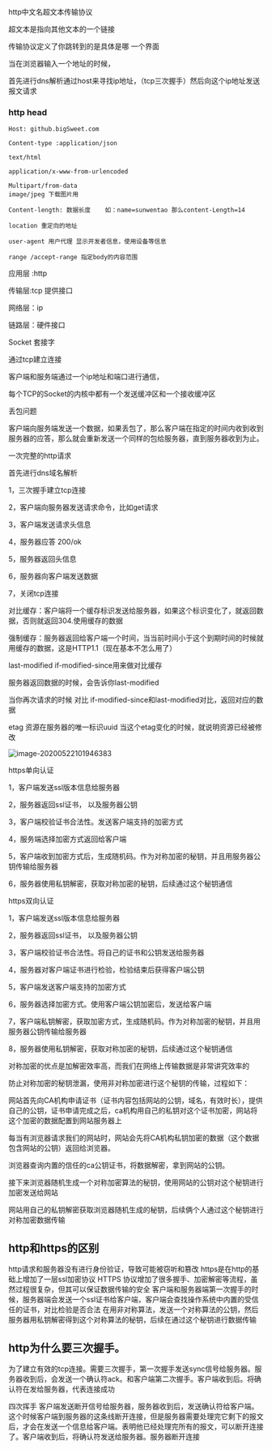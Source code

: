 http中文名超文本传输协议

超文本是指向其他文本的一个链接

传输协议定义了你跳转到的是具体是哪 一个界面



当在浏览器输入一个地址的时候，

首先进行dns解析通过host来寻找ip地址，（tcp三次握手）然后向这个ip地址发送报文请求

### http head

```
Host: github.bigSweet.com
```

```
Content-type :application/json

text/html

application/x-www-from-urlencoded

Multipart/from-data  
image/jpeg 下载图片用
```

```
Content-length: 数据长度    如：name=sunwentao 那么content-Length=14
```

```
location 重定向的地址
```

```
user-agent 用户代理 显示开发者信息，使用设备等信息
```

```
range /accept-range 指定body的内容范围
```



应用层 :http

传输层:tcp 提供接口

网络层：ip

链路层：硬件接口



Socket 套接字

通过tcp建立连接

客户端和服务端通过一个ip地址和端口进行通信，

每个TCP的Socket的内核中都有一个发送缓冲区和一个接收缓冲区



丢包问题

客户端向服务端发送一个数据，如果丢包了，那么客户端在指定的时间内收到收到服务器的应答，那么就会重新发送一个同样的包给服务器，直到服务器收到为止。

一次完整的http请求

首先进行dns域名解析

1，三次握手建立tcp连接

2，客户端向服务器发送请求命令，比如get请求

3，客户端发送请求头信息

4，服务器应答 200/ok

5，服务器返回头信息

6，服务器向客户端发送数据

7，关闭tcp连接



对比缓存：客户端将一个缓存标识发送给服务器，如果这个标识变化了，就返回数据，否则就返回304.使用缓存的数据

强制缓存：服务器返回给客户端一个时间，当当前时间小于这个到期时间的时候就用缓存的数据，这是HTTP1.1（现在基本不怎么用了）

last-modified  if-modified-since用来做对比缓存

服务器返回数据的时候，会告诉你last-modified

当你再次请求的时候 对比 if-modified-since和last-modified对比，返回对应的数据

etag 资源在服务器的唯一标识uuid 当这个etag变化的时候，就说明资源已经被修改

![image-20200522101946383](/Users/yanzhe/android/知识整理/image/image-20200522101946383.png)





https单向认证

1，客户端发送ssl版本信息给服务器

2，服务器返回ssl证书， 以及服务器公钥

3，客户端校验证书合法性。发送客户端支持的加密方式

4，服务端选择加密方式返回给客户端

5，客户端收到加密方式后，生成随机码。作为对称加密的秘钥，并且用服务器公钥传输给服务器

6，服务器使用私钥解密，获取对称加密的秘钥，后续通过这个秘钥通信



https双向认证

1，客户端发送ssl版本信息给服务器

2，服务器返回ssl证书， 以及服务器公钥

3，客户端校验证书合法性。将自己的证书和公钥发送给服务器

4，服务器对客户端证书进行检验，检验结束后获得客户端公钥

5，客户端发送客户端支持的加密方式

6，服务器选择加密方式。使用客户端公钥加密后，发送给客户端

7，客户端私钥解密，获取加密方式，生成随机码。作为对称加密的秘钥，并且用服务器公钥传输给服务器

8，服务器使用私钥解密，获取对称加密的秘钥，后续通过这个秘钥通信



对称加密的优点是加解密效率高，而我们在网络上传输数据是非常讲究效率的

防止对称加密的秘钥泄漏，使用非对称加密进行这个秘钥的传输，过程如下：



网站首先向CA机构申请证书（证书内容包括网站的公钥，域名，有效时长），提供自己的公钥，证书申请完成之后，ca机构用自己的私钥对这个证书加密，网站将这个加密的数据配置到网站服务器上

每当有浏览器请求我们的网站时，网站会先将CA机构私钥加密的数据（这个数据包含网站的公钥）返回给浏览器。

浏览器查询内置的信任的ca公钥证书，将数据解密，拿到网站的公钥。

接下来浏览器随机生成一个对称加密算法的秘钥，使用网站的公钥对这个秘钥进行加密发送给网站

网站用自己的私钥解密获取浏览器随机生成的秘钥，后续俩个人通过这个秘钥进行对称加密数据传输





## http和https的区别

http请求和服务器没有进行身份验证，导致可能被窃听和篡改
https是在http的基础上增加了一层ssl加密协议
HTTPS 协议增加了很多握手、加密解密等流程，虽然过程很复杂，但其可以保证数据传输的安全
客户端和服务器端第一次握手的时候，服务器端会发送一个ssl证书给客户端，客户端会查找操作系统中内置的受信任的证书，对比检验是否合法
在用非对称算法，发送一个对称算法的公钥，然后服务器用私钥解密得到这个对称算法的秘钥，后续在通过这个秘钥进行数据传输 

## http为什么要三次握手。

为了建立有效的tcp连接。需要三次握手，第一次握手发送sync信号给服务器。服务器收到后，会发送一个确认符ack。和客户端第二次握手。客户端收到后。将确认符在发给服务器，代表连接成功

四次挥手
客户端发送断开信号给服务器，服务器收到后，发送确认符给客户端。这个时候客户端到服务器的这条线断开连接，但是服务器需要处理完它剩下的报文后，才会在发送一个信息给客户端。表明他已经处理完所有的报文，可以断开连接了。客户端收到后，将确认符发送给服务器。服务器断开连接
